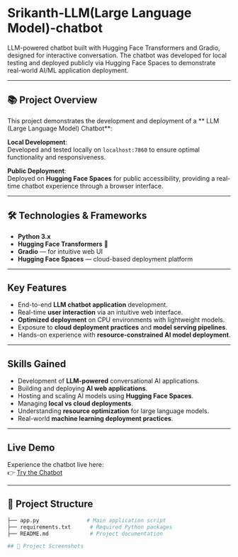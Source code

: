# Srikanth-LLM(Large Language Model)-chatbot


 LLM-powered chatbot built with Hugging Face Transformers and Gradio, designed for interactive conversation. The chatbot was developed for local testing and deployed publicly via Hugging Face Spaces to demonstrate real-world AI/ML application deployment.

---

## 📚 Project Overview

This project demonstrates the development and deployment of a ** LLM (Large Language Model) Chatbot**:

 **Local Development**:  
  Developed and tested locally on `localhost:7860` to ensure optimal functionality and responsiveness.

  **Public Deployment**:  
  Deployed on **Hugging Face Spaces** for public accessibility, providing a real-time chatbot experience through a browser interface.

---

## 🛠️ Technologies & Frameworks

- **Python 3.x**
- **Hugging Face Transformers** 🤗
- **Gradio** — for intuitive web UI
- **Hugging Face Spaces** — cloud-based deployment platform

---

##  Key Features

- End-to-end **LLM chatbot application** development.
- Real-time **user interaction** via an intuitive web interface.
- **Optimized deployment** on CPU environments with lightweight models.
- Exposure to **cloud deployment practices** and **model serving pipelines**.
- Hands-on experience with **resource-constrained AI model deployment**.

---

##  Skills Gained

- Development of **LLM-powered** conversational AI applications.
- Building and deploying **AI web applications**.
- Hosting and scaling AI models using **Hugging Face Spaces**.
- Managing **local vs cloud deployments**.
- Understanding **resource optimization** for large language models.
- Real-world **machine learning deployment practices**.

---

##  Live Demo

Experience the chatbot live here:  
👉 [Try the Chatbot](https://huggingface.co/spaces/srikanthkchatbot/srikanth2-llm-chatbot)

---

## 📂 Project Structure

```bash
├── app.py               # Main application script
├── requirements.txt      # Required Python packages
├── README.md             # Project documentation

## 📸 Project Screenshots
